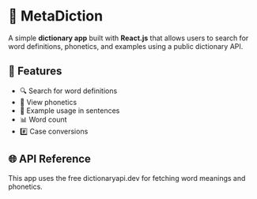 # 📘 MetaDiction

A simple **dictionary app** built with **React.js** that allows users to search for word definitions, phonetics, and examples using a public dictionary API.

## 🚀 Features

- 🔍 Search for word definitions
- 📖 View phonetics
- 📝 Example usage in sentences
- 📊 Word count
- #️⃣ Case conversions

## 🌐 API Reference
This app uses the free dictionaryapi.dev for fetching word meanings and phonetics.
